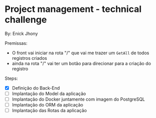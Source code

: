 # Project management - technical challenge

By: Enick Jhony

Premissas:

- O front vai iniciar na rota "/" que vai me trazer um `GetAll` de todos registros criados
- ainda na rota "/" vai ter um botão para direcionar para a criação do registro

Steps:

- [x] Definição do Back-End
- [ ] Implantação do Model da aplicação
- [ ] Implantação do Docker juntamente com imagem do PostgreSQL
- [ ] Implantação do ORM da aplicação
- [ ] Implantação das Rotas da aplicação
